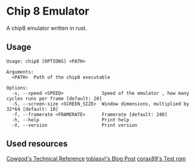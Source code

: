 # Chip 8 Emulator 

A chip8 emulator written in rust.






## Usage 
```
Usage: chip8 [OPTIONS] <PATH>

Arguments:
  <PATH>  Path of the chip8 executable

Options:
  -s, --speed <SPEED>              Speed of the emulator , how many cycles runs per frame [default: 20]
  -S, --screen-size <SCREEN_SIZE>  Window dimensions, multiplied by 32*64 [default: 10]
  -f, --framerate <FRAMERATE>      Framerate [default: 240]
  -h, --help                       Print help
  -V, --version                    Print version
  ```
  
  
  
  ## Used resources 
  [Cowgod's Technical Reference](http://devernay.free.fr/hacks/chip8/C8TECH10.HTM)
  [tobiasvl's Blog Post](https://tobiasvl.github.io/blog/write-a-chip-8-emulator/)
  [corax89's Test rom](https://github.com/corax89/chip8-test-rom)
  
